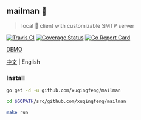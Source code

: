 ## mailman :cop:
> local :love_letter: client with customizable SMTP server

[![Travis CI](https://img.shields.io/travis/xuqingfeng/mailman/master.svg)](https://travis-ci.org/xuqingfeng/mailman)
[![Coverage Status](https://img.shields.io/coveralls/xuqingfeng/mailman/master.svg)](https://coveralls.io/github/xuqingfeng/mailman)
[![Go Report Card](https://goreportcard.com/badge/github.com/xuqingfeng/mailman)](https://goreportcard.com/report/github.com/xuqingfeng/mailman)

[DEMO](https://github.com/xuqingfeng/mailman/wiki/demo)

[中文](./README.md) | English

### Install

```sh
go get -d -u github.com/xuqingfeng/mailman

cd $GOPATH/src/github.com/xuqingfeng/mailman

make run
```
